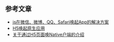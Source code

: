 
## 参考文章

- [js在微信、微博、QQ、Safari唤起App的解决方案](https://segmentfault.com/a/1190000012940046)
- [H5唤起原生应用](https://www.ihongqiqu.com/2015/12/03/html-call-native-app/)
- [关于通过H5页面唤Native户端的介绍](https://github.com/AlanZhang001/H5CallUpNative)
